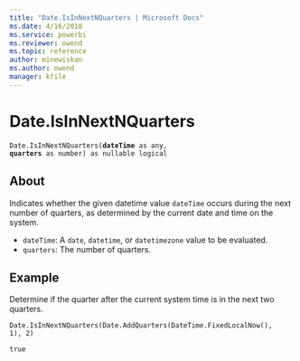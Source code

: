 ```yaml
---
title: "Date.IsInNextNQuarters | Microsoft Docs"
ms.date: 4/16/2018
ms.service: powerbi
ms.reviewer: owend
ms.topic: reference
author: minewiskan
ms.author: owend
manager: kfile
---
```

# Date.IsInNextNQuarters
<code>Date.IsInNextNQuarters(**dateTime** as any, **quarters** as number) as nullable logical</code>
## About
Indicates whether the given datetime value <code>dateTime</code> occurs during the next number of quarters, as determined by the current date and time on the system. 
- <code>dateTime</code>: A <code>date</code>, <code>datetime</code>, or <code>datetimezone</code> value to be evaluated. 
- <code>quarters</code>: The number of quarters.

## Example 
Determine if the quarter after the current system time is in the next two quarters.

<code>Date.IsInNextNQuarters(Date.AddQuarters(DateTime.FixedLocalNow(), 1), 2)</code>

<code>true</code>

